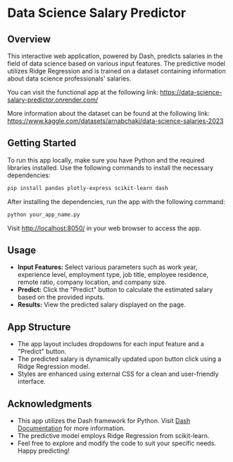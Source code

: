 # Data Science Salary Predictor

## Overview
This interactive web application, powered by Dash, predicts salaries in the field of data science based on various input features. The predictive model utilizes Ridge Regression and is trained on a dataset containing information about data science professionals' salaries.

You can visit the functional app at the following link: https://data-science-salary-predictor.onrender.com/

More information about the dataset can be found at the following link: https://www.kaggle.com/datasets/arnabchaki/data-science-salaries-2023

## Getting Started
To run this app locally, make sure you have Python and the required libraries installed. Use the following commands to install the necessary dependencies:

```bash
pip install pandas plotly-express scikit-learn dash
```

After installing the dependencies, run the app with the following command:

```bash
python your_app_name.py
```

Visit [http://localhost:8050/](http://localhost:8050/) in your web browser to access the app.

## Usage
- **Input Features:** Select various parameters such as work year, experience level, employment type, job title, employee residence, remote ratio, company location, and company size.
- **Predict:** Click the "Predict" button to calculate the estimated salary based on the provided inputs.
- **Results:** View the predicted salary displayed on the page.

## App Structure
- The app layout includes dropdowns for each input feature and a "Predict" button.
- The predicted salary is dynamically updated upon button click using a Ridge Regression model.
- Styles are enhanced using external CSS for a clean and user-friendly interface.

## Acknowledgments
- This app utilizes the Dash framework for Python. Visit [Dash Documentation](https://dash.plotly.com/) for more information.
- The predictive model employs Ridge Regression from scikit-learn.
- Feel free to explore and modify the code to suit your specific needs. Happy predicting!
